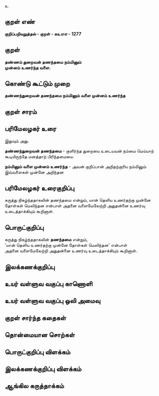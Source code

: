உ

## குறள் எண் 

**குறிப்பறிவுறுத்தல் - குறள் - கஉஎஎ - 1277**

## குறள் 

**தண்ணம் துறைவன் தணந்தமை நம்மினும்  
முன்னம் உணர்ந்த வளை.**

## கொண்டு கூட்டும் முறை

**தண்ணந்துறைவன் தணந்தமை நம்மினும் வளை முன்னம் உணர்ந்த**

## குறள் சாரம் 


## பரிமேலழகர் உரை

இதுவும் அது. 

**தண்ணந்துறைவன் தணந்தமை** - குளிர்ந்த துறையை உடையவன் நம்மை மெய்யாற் கூடியிருந்தே மனத்தாற் பிரிந்தமையை 

**நம்மினும் வளை முன்னம் உணர்ந்த** - அவன் குறிப்பான் அறிதற்குரிய நம்மினும் இவ்வளைகள் முன்னே அறிந்தன

## பரிமேலழகர் உரைகுறிப்பு   

கருத்து நிகழ்ந்ததாகலின் தணந்தமை என்றும், யான் தெளிய உணர்தற்கு முன்னே தோள்கள் மெலிந்தன என்பாள் அதனை வளைமேலேற்றி அதுதன்னை உணர்வு உடைத்தாக்கியும் கூறினாள்.

## பொருட்குறிப்பு 

கருத்து நிகழ்ந்ததாகலின் **தணந்தமை** என்றும்,   
'யான் தெளிய உணர்தற்கு முன்னே தோள்கள் மெலிந்தன' என்பாள்   
அதனை வளைமேலேற்றி அதுதன்னை உணர்வு உடைத்தாக்கியும் கூறினாள்.

## இலக்கணக்குறிப்பு  


## உயர் வள்ளுவ வகுப்பு காணொளி


## உயர் வள்ளுவ வகுப்பு ஒலி அமைவு 

 
## குறள் சார்ந்த கதைகள் 


## தொன்மையான சொற்கள்


## பொருட்குறிப்பு விளக்கம்


## இலக்கணக்குறிப்பு விளக்கம்


## ஆங்கில கருத்தாக்கம் 


